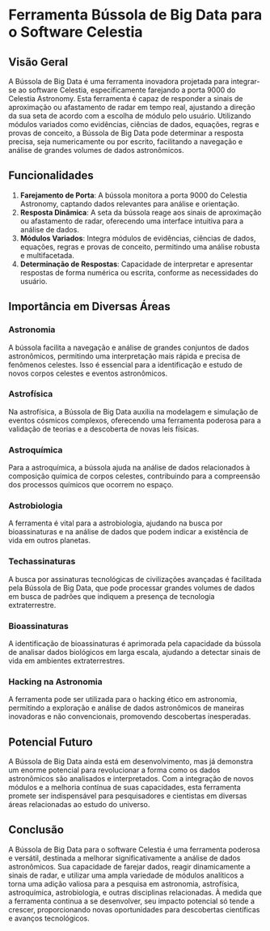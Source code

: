 # Ferramenta Bússola de Big Data para o Software Celestia

## Visão Geral

A Bússola de Big Data é uma ferramenta inovadora projetada para integrar-se ao software Celestia, especificamente farejando a porta 9000 do Celestia Astronomy. Esta ferramenta é capaz de responder a sinais de aproximação ou afastamento de radar em tempo real, ajustando a direção da sua seta de acordo com a escolha de módulo pelo usuário. Utilizando módulos variados como evidências, ciências de dados, equações, regras e provas de conceito, a Bússola de Big Data pode determinar a resposta precisa, seja numericamente ou por escrito, facilitando a navegação e análise de grandes volumes de dados astronômicos.

## Funcionalidades

1. **Farejamento de Porta**: A bússola monitora a porta 9000 do Celestia Astronomy, captando dados relevantes para análise e orientação.
2. **Resposta Dinâmica**: A seta da bússola reage aos sinais de aproximação ou afastamento de radar, oferecendo uma interface intuitiva para a análise de dados.
3. **Módulos Variados**: Integra módulos de evidências, ciências de dados, equações, regras e provas de conceito, permitindo uma análise robusta e multifacetada.
4. **Determinação de Respostas**: Capacidade de interpretar e apresentar respostas de forma numérica ou escrita, conforme as necessidades do usuário.

## Importância em Diversas Áreas

### Astronomia
A bússola facilita a navegação e análise de grandes conjuntos de dados astronômicos, permitindo uma interpretação mais rápida e precisa de fenômenos celestes. Isso é essencial para a identificação e estudo de novos corpos celestes e eventos astronômicos.

### Astrofísica
Na astrofísica, a Bússola de Big Data auxilia na modelagem e simulação de eventos cósmicos complexos, oferecendo uma ferramenta poderosa para a validação de teorias e a descoberta de novas leis físicas.

### Astroquímica
Para a astroquímica, a bússola ajuda na análise de dados relacionados à composição química de corpos celestes, contribuindo para a compreensão dos processos químicos que ocorrem no espaço.

### Astrobiologia
A ferramenta é vital para a astrobiologia, ajudando na busca por bioassinaturas e na análise de dados que podem indicar a existência de vida em outros planetas.

### Techassinaturas
A busca por assinaturas tecnológicas de civilizações avançadas é facilitada pela Bússola de Big Data, que pode processar grandes volumes de dados em busca de padrões que indiquem a presença de tecnologia extraterrestre.

### Bioassinaturas
A identificação de bioassinaturas é aprimorada pela capacidade da bússola de analisar dados biológicos em larga escala, ajudando a detectar sinais de vida em ambientes extraterrestres.

### Hacking na Astronomia
A ferramenta pode ser utilizada para o hacking ético em astronomia, permitindo a exploração e análise de dados astronômicos de maneiras inovadoras e não convencionais, promovendo descobertas inesperadas.

## Potencial Futuro

A Bússola de Big Data ainda está em desenvolvimento, mas já demonstra um enorme potencial para revolucionar a forma como os dados astronômicos são analisados e interpretados. Com a integração de novos módulos e a melhoria contínua de suas capacidades, esta ferramenta promete ser indispensável para pesquisadores e cientistas em diversas áreas relacionadas ao estudo do universo.

## Conclusão

A Bússola de Big Data para o software Celestia é uma ferramenta poderosa e versátil, destinada a melhorar significativamente a análise de dados astronômicos. Sua capacidade de farejar dados, reagir dinamicamente a sinais de radar, e utilizar uma ampla variedade de módulos analíticos a torna uma adição valiosa para a pesquisa em astronomia, astrofísica, astroquímica, astrobiologia, e outras disciplinas relacionadas. À medida que a ferramenta continua a se desenvolver, seu impacto potencial só tende a crescer, proporcionando novas oportunidades para descobertas científicas e avanços tecnológicos.
